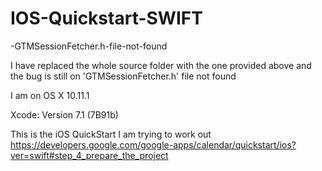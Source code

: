 # IOS-Quickstart-SWIFT
-GTMSessionFetcher.h-file-not-found




I have replaced the whole source folder with the one provided above and the bug is still on
'GTMSessionFetcher.h' file not found

I am on OS X  10.11.1

Xcode: Version 7.1 (7B91b)


This is the iOS QuickStart I am trying to work out 
https://developers.google.com/google-apps/calendar/quickstart/ios?ver=swift#step_4_prepare_the_project





